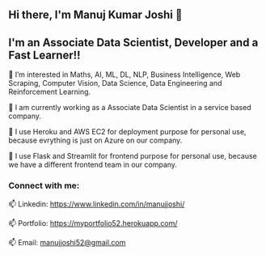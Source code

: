 ## Hi there, I'm Manuj Kumar Joshi 👋

## I'm an Associate Data Scientist, Developer and a Fast Learner!!


👀 I’m interested in Maths, AI, ML, DL, NLP, Business Intelligence, Web Scraping, Computer Vision, Data Science, Data Engineering and Reinforcement Learning.

🌱 I am currently working as a Associate Data Scientist in a service based company.

🌱 I use Heroku and AWS EC2 for deployment purpose for personal use, because evrything is just on Azure on our company.

🌱 I use Flask and Streamlit for frontend purpose for personal use, because we have a different frontend team in our company.

### Connect with me:


📫 Linkedin: https://www.linkedin.com/in/manujjoshi/

📫 Portfolio: https://myportfolio52.herokuapp.com/

📫 Email: manujjoshi52@gmail.com

